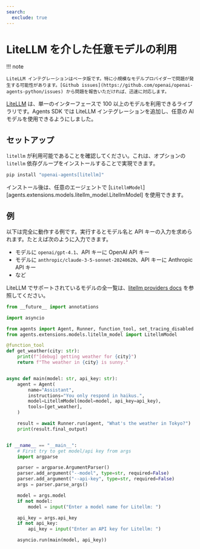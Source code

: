 ```yaml
---
search:
  exclude: true
---
```

# LiteLLM を介した任意モデルの利用

!!! note

    LiteLLM インテグレーションはベータ版です。特に小規模なモデルプロバイダーで問題が発生する可能性があります。[Github issues](https://github.com/openai/openai-agents-python/issues) から問題を報告いただければ、迅速に対応します。

[LiteLLM](https://docs.litellm.ai/docs/) は、単一のインターフェースで 100 以上のモデルを利用できるライブラリです。Agents SDK では LiteLLM インテグレーションを追加し、任意の AI モデルを使用できるようにしました。

## セットアップ

`litellm` が利用可能であることを確認してください。これは、オプションの `litellm` 依存グループをインストールすることで実現できます。

```bash
pip install "openai-agents[litellm]"
```

インストール後は、任意のエージェントで [`LitellmModel`][agents.extensions.models.litellm_model.LitellmModel] を使用できます。

## 例

以下は完全に動作する例です。実行するとモデル名と API キーの入力を求められます。たとえば次のように入力できます。

-   モデルに `openai/gpt-4.1`、API キーに OpenAI API キー
-   モデルに `anthropic/claude-3-5-sonnet-20240620`、API キーに Anthropic API キー
-   など

LiteLLM でサポートされているモデルの全一覧は、[litellm providers docs](https://docs.litellm.ai/docs/providers) を参照してください。

```python
from __future__ import annotations

import asyncio

from agents import Agent, Runner, function_tool, set_tracing_disabled
from agents.extensions.models.litellm_model import LitellmModel

@function_tool
def get_weather(city: str):
    print(f"[debug] getting weather for {city}")
    return f"The weather in {city} is sunny."


async def main(model: str, api_key: str):
    agent = Agent(
        name="Assistant",
        instructions="You only respond in haikus.",
        model=LitellmModel(model=model, api_key=api_key),
        tools=[get_weather],
    )

    result = await Runner.run(agent, "What's the weather in Tokyo?")
    print(result.final_output)


if __name__ == "__main__":
    # First try to get model/api key from args
    import argparse

    parser = argparse.ArgumentParser()
    parser.add_argument("--model", type=str, required=False)
    parser.add_argument("--api-key", type=str, required=False)
    args = parser.parse_args()

    model = args.model
    if not model:
        model = input("Enter a model name for Litellm: ")

    api_key = args.api_key
    if not api_key:
        api_key = input("Enter an API key for Litellm: ")

    asyncio.run(main(model, api_key))
```
